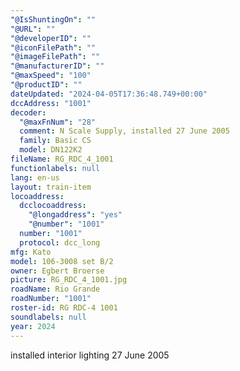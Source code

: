 ```yaml
---
"@IsShuntingOn": ""
"@URL": ""
"@developerID": ""
"@iconFilePath": ""
"@imageFilePath": ""
"@manufacturerID": ""
"@maxSpeed": "100"
"@productID": ""
dateUpdated: "2024-04-05T17:36:48.749+00:00"
dccAddress: "1001"
decoder:
  "@maxFnNum": "28"
  comment: N Scale Supply, installed 27 June 2005
  family: Basic CS
  model: DN122K2
fileName: RG_RDC_4_1001
functionlabels: null
lang: en-us
layout: train-item
locoaddress:
  dcclocoaddress:
    "@longaddress": "yes"
    "@number": "1001"
  number: "1001"
  protocol: dcc_long
mfg: Kato
model: 106-3008 set B/2
owner: Egbert Broerse
picture: RG_RDC_4_1001.jpg
roadName: Rio Grande
roadNumber: "1001"
roster-id: RG RDC-4 1001
soundlabels: null
year: 2024
---
```


installed interior lighting 27 June 2005
